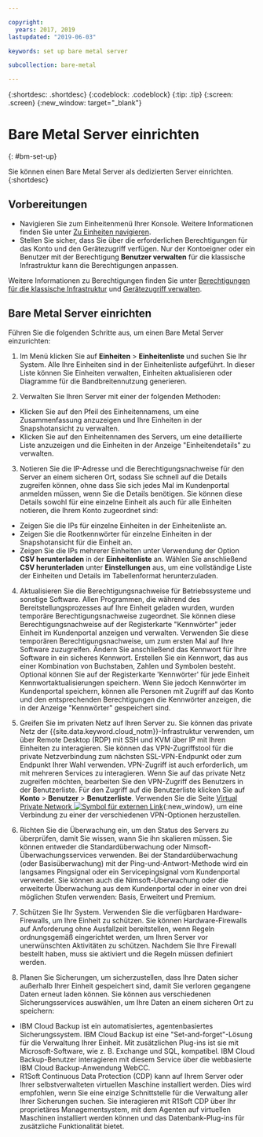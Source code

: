```yaml
---

copyright:
  years: 2017, 2019
lastupdated: "2019-06-03"

keywords: set up bare metal server

subcollection: bare-metal

---
```


{:shortdesc: .shortdesc}
{:codeblock: .codeblock}
{:tip: .tip}
{:screen: .screen}
{:new_window: target="_blank"}


# Bare Metal Server einrichten
{: #bm-set-up}

Sie können einen Bare Metal Server als dedizierten Server einrichten.
{:shortdesc}

## Vorbereitungen
* Navigieren Sie zum Einheitenmenü Ihrer Konsole. Weitere Informationen finden Sie unter [Zu Einheiten navigieren](/docs/bare-metal?topic=virtual-servers-navigating-devices).
* Stellen Sie sicher, dass Sie über die erforderlichen Berechtigungen für das Konto und den Gerätezugriff verfügen. Nur der Kontoeigner oder ein Benutzer mit der Berechtigung **Benutzer verwalten** für die klassische Infrastruktur kann die Berechtigungen anpassen.

Weitere Informationen zu Berechtigungen finden Sie unter [Berechtigungen für die klassische Infrastruktur](/docs/iam?topic=iam-infrapermission#infrapermission) und [Gerätezugriff verwalten](/docs/bare-metal?topic=virtual-servers-managing-device-access).

## Bare Metal Server einrichten

Führen Sie die folgenden Schritte aus, um einen Bare Metal Server einzurichten:

1. Im Menü klicken Sie auf **Einheiten** > **Einheitenliste** und suchen Sie Ihr System. Alle Ihre Einheiten sind in der Einheitenliste aufgeführt. In dieser Liste können Sie Einheiten verwalten, Einheiten aktualisieren oder Diagramme für die Bandbreitennutzung generieren.

2. Verwalten Sie Ihren Server mit einer der folgenden Methoden:
  * Klicken Sie auf den Pfeil des Einheitennamens, um eine Zusammenfassung anzuzeigen und Ihre Einheiten in der Snapshotansicht zu verwalten.
  * Klicken Sie auf den Einheitennamen des Servers, um eine detaillierte Liste anzuzeigen und die Einheiten in der Anzeige "Einheitendetails" zu verwalten.

3. Notieren Sie die IP-Adresse und die Berechtigungsnachweise für den Server an einem sicheren Ort, sodass Sie schnell auf die Details zugreifen können, ohne dass Sie sich jedes Mal im Kundenportal anmelden müssen, wenn Sie die Details benötigen. Sie können diese Details sowohl für eine einzelne Einheit als auch für alle Einheiten notieren, die Ihrem Konto zugeordnet sind:
  * Zeigen Sie die IPs für einzelne Einheiten in der Einheitenliste an.
  * Zeigen Sie die Rootkennwörter für einzelne Einheiten in der Snapshotansicht für die Einheit an.
  * Zeigen Sie die IPs mehrerer Einheiten unter Verwendung der Option **CSV herunterladen** in der **Einheitenliste** an. Wählen Sie anschließend **CSV herunterladen** unter **Einstellungen** aus, um eine vollständige Liste der Einheiten und Details im Tabellenformat herunterzuladen.

4. Aktualisieren Sie die Berechtigungsnachweise für Betriebssysteme und sonstige Software. Allen Programmen, die während des Bereitstellungsprozesses auf Ihre Einheit geladen wurden, wurden temporäre Berechtigungsnachweise zugeordnet. Sie können diese Berechtigungsnachweise auf der Registerkarte "Kennwörter" jeder Einheit im Kundenportal anzeigen und verwalten. Verwenden Sie diese temporären Berechtigungsnachweise, um zum ersten Mal auf Ihre Software zuzugreifen. Ändern Sie anschließend das Kennwort für Ihre Software in ein sicheres Kennwort. Erstellen Sie ein Kennwort, das aus einer Kombination von Buchstaben, Zahlen und Symbolen besteht. Optional können Sie auf der Registerkarte 'Kennwörter' für jede Einheit Kennwortaktualisierungen speichern. Wenn Sie jedoch Kennwörter im Kundenportal speichern, können alle Personen mit Zugriff auf das Konto und den entsprechenden Berechtigungen die Kennwörter anzeigen, die in der Anzeige "Kennwörter" gespeichert sind.

5. Greifen Sie im privaten Netz auf Ihren Server zu. Sie können das private Netz der {{site.data.keyword.cloud_notm}}-Infrastruktur verwenden, um über Remote Desktop (RDP) mit SSH und KVM über IP mit Ihren Einheiten zu interagieren. Sie können das VPN-Zugriffstool für die private Netzverbindung zum nächsten SSL-VPN-Endpunkt oder zum Endpunkt Ihrer Wahl verwenden. VPN-Zugriff ist auch erforderlich, um mit mehreren Services zu interagieren. Wenn Sie auf das private Netz zugreifen möchten, bearbeiten Sie den VPN-Zugriff des Benutzers in der Benutzerliste. Für den Zugriff auf die Benutzerliste klicken Sie auf **Konto** > **Benutzer** > **Benutzerliste**. Verwenden Sie die Seite [Virtual Private Network ![Symbol für externen Link](../icons/launch-glyph.svg)](https://www.softlayer.com/VPN-Access){:new_window}, um eine Verbindung zu einer der verschiedenen VPN-Optionen herzustellen.

6. Richten Sie die Überwachung ein, um den Status des Servers zu überprüfen, damit Sie wissen, wann Sie ihn skalieren müssen. Sie können entweder die Standardüberwachung oder Nimsoft-Überwachungsservices verwenden. Bei der Standardüberwachung (oder Basisüberwachung) mit der Ping-und-Antwort-Methode wird ein langsames Pingsignal oder ein Servicepingsignal vom Kundenportal verwendet. Sie können auch die Nimsoft-Überwachung oder die erweiterte Überwachung aus dem Kundenportal oder in einer von drei möglichen Stufen verwenden: Basis, Erweitert und Premium.

7. Schützen Sie Ihr System. Verwenden Sie die verfügbaren Hardware-Firewalls, um Ihre Einheit zu schützen. Sie können Hardware-Firewalls auf Anforderung ohne Ausfallzeit bereitstellen, wenn Regeln ordnungsgemäß eingerichtet werden, um Ihren Server vor unerwünschten Aktivitäten zu schützen. Nachdem Sie Ihre Firewall bestellt haben, muss sie aktiviert und die Regeln müssen definiert werden.

8. Planen Sie Sicherungen, um sicherzustellen, dass Ihre Daten sicher außerhalb Ihrer Einheit gespeichert sind, damit Sie verloren gegangene Daten erneut laden können. Sie können aus verschiedenen Sicherungsservices auswählen, um Ihre Daten an einem sicheren Ort zu speichern:
  * IBM Cloud Backup ist ein automatisiertes, agentenbasiertes Sicherungssystem. IBM Cloud Backup ist eine "Set-and-forget"-Lösung für die Verwaltung Ihrer Einheit. Mit zusätzlichen Plug-ins ist sie mit Microsoft-Software, wie z. B. Exchange und SQL, kompatibel. IBM Cloud Backup-Benutzer interagieren mit diesem Service über die webbasierte IBM Cloud Backup-Anwendung WebCC.
  * R1Soft Continuous Data Protection (CDP) kann auf Ihrem Server oder Ihrer selbstverwalteten virtuellen Maschine installiert werden. Dies wird empfohlen, wenn Sie eine einzige Schnittstelle für die Verwaltung aller Ihrer Sicherungen suchen. Sie interagieren mit R1Soft CDP über Ihr proprietäres Managementsystem, mit dem Agenten auf virtuellen Maschinen installiert werden können und das Datenbank-Plug-ins für zusätzliche Funktionalität bietet.
